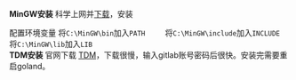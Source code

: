 **MinGW安装**
科学上网并[下载](https://sourceforge.net/projects/mingw/)，安装

配置环境变量
将`C:\MinGW\bin`加入`PATH` 　　
将`C:\MinGW\include`加入`INCLUDE`
将`C:\MinGW\lib`加入`LIB`
<br/>
**TDM安装**
官网下载 [TDM](https://jmeubank.github.io/tdm-gcc/articles/2021-，05/10.3.0-release)，下载很慢，输入gitlab账号密码后很快。安装完需要重启goland。